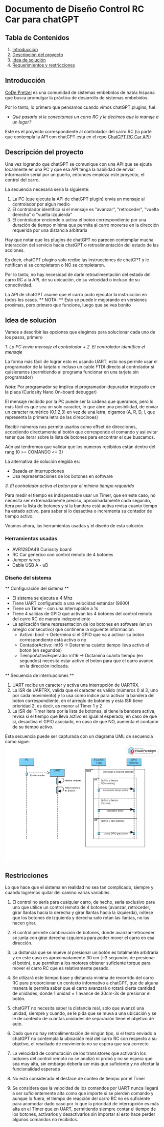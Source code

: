 # Documento de Diseño Control RC Car para chatGPT

## Tabla de Contenidos

1. [Introducción](#Introducción)
1. [Descripción del proyecto](#Descripción-del-proyecto)
1. [Idea de solución](#Idea-de-solución)
1. [Requerimientos y restricciones](#Requerimientos-y-restricciones)

## Introducción

[CoDe Pretzel](codepretzel.org) es una comunidad de sistemas embebidos de habla hispana que busca promulgar la práctica de desarrollo de sistemas embebidos.

Por lo tanto, lo primero que pensamos cuando vimos chatGPT plugins, fué:

* *Qué pasaría si le conectamos un carro RC y le decimos que lo maneje a un lugar?*

Este es el proyecto correspondiente al controlador del carro RC (la parte que contempla la API con chatGPT está en el repo [ChatGPT RC Car API](https://github.com/Karosuo/chatgpt_rccar_api))

## Descripción del proyecto

Una vez logrando que chatGPT se comunique con una API que se ejcuta localmente en una PC y que esa API tenga la habilidad de enviar información serial por un puerto, entonces empieza este proyecto, el control del carro.

La secuencia necesaria sería la siguiente:
1. La PC (que ejecuta la API de chatGPT plugin) envia un mensaje al controlador por algun medio
1. El controlador identifica si el mensaje es "avanzar", "retroceder", "vuelta derecha" o "vuelta izquierda"
1. El controlador enciende o activa el boton correspondiente por una duración de tiempo mínima que permita al carro moverse en la dirección requerida por una distancia arbitraria

Hay que notar que los plugins de chatGPT no parecen contemplar mucha interacción del servicio hacia chatGPT o retroalimentación del estado de las acciones.

Es decir, chatGPT plugins solo recibe las instrucciones de chatGPT y le notifican si se completaron o NO se completaron.

Por lo tanto, no hay necesidad de darle retroalimentación del estado del carro RC a la API, de su ubicación, de su velocidad o incluso de su conectividad.

La API de chatGPT asume que el carro pudo ejecutar la instrucción en todos los casos.
** NOTA: ** Esto se puede ir mejorando en versiones proximas, pero primero que funcione, luego que se vea bonito

## Idea de solución
Vamos a describir las opciones que elegimos para solucionar cada uno de los pasos, primero

*1. La PC envia mensaje al controlador* + *2. El controlador identifica el mensaje*

La forma más fácil de lograr esto es usando UART, esto nos permite usar el programador de la tarjeta o incluso un cable FTDI directo al controlador si quisieramos (permitiendo al programa funcionar en una tarjeta sin programador)

*Nota:* Por programador se implica el programador-depurador integrado en la placa (Curiosity Nano On-board debugger)

El mensaje recibido por la PC puede ser la cadena que queramos, pero lo más fácil es que sea un solo caracter, lo que abre una posibilidad, de enviar un caracter numérico (0,1,2,3) en vez de una letra, digamos (A, R, D, I, que representa la primera letra de las direccinoes)

Recibir números nos permite usarlos como offset de direcciones, accediendo directamente al botón que corresponde el comando y así evitar tener que iterar sobre la lista de botones para encontrar el que buscamos.

Aún así tendremos que validar que los numeros recibidos están dentro del rang (0 >= COMANDO <= 3)

La alternativa de solución elegida es:
- Basada en interrupciones   
- Usa representaciones de los botones en software

*3. El controlador activa el boton por el minimo tiempo requerido*

Para medir el tiempo es indispensable usar un Timer, que en este caso, no necesita ser extremadamente preciso, aproximadamente cada segundo, itera por la lista de botones y si la bandera está activa revisa cuanto tiempo ha estado activo, para saber si lo desactiva o incrementa su contador de tiempo activo.

Veamos ahora, las herramientas usadas y el diseño de esta solución.

### Herramientas usadas
- AVR128DA48 Curiosity board
- RC Car generico con control remoto de 4 botones
- Jumper wires
- Cable USB A - uB

### Diseño del sistema

** Configuración del sistema ** 
* El sistema se ejecuta a 4 Mhz
* Tiene UART configurado a una velocidad estándar (9600)
* Tiene un Timer - con una interrupción a 1s    
* Tiene 4 salidas de GPIO que activan los 4 botones del control remoto del carro RC de manera independiente
* La aplicación tiene representacion de los botones en software (en un arreglo consecutivo) que continene la siguiente informacion
    * Activo: bool -> Determina si el GPIO que va a activar su boton correspondiente está activo o no
    * ContadorActivo: int16 -> Determina cuánto tiempo lleva activo el boton (en segundos)
    * TiempoActivoEsperado: int16 -> Dictamina cuánto tiempo (en segundos) necesita estar activo el boton para que el carro avance en la dirección indicada.

** Secuencia de interrupciones **
1. UART recibe un caracter y activa una interrupción de UARTRX.
1. La ISR de UARTRX, valida que el caracter es valido (números 0 al 3, uno por cada movimiento) y lo usa como indice para activar la bandera del boton correspondiente, en el arreglo de botones y esta ISR tiene prioridad 2, es decir, es menor al Timer 1 y 2
1. La ISR del Timer itera por la lista de botones, si tiene la bandera activa, revisa si el tiempo que lleva activo es igual al esperado, en caso de que si, desactiva el GPIO asociado, en caso de que NO, aumenta el contador de su tiempo activo.

Esta secuencia puede ser capturada con un diagrama UML de secuencia como sigue:
![alt text](images/MCU_Peripherals_sequence.png)

## Restricciones

Lo que hace que el sistema en realidad no sea tan complicado, siempre y cuando logremos quitar del camino varias variables.

1. El control no sería para cualquier carro, de hecho, seria exclusivo para uno que utilice un control remoto de 4 botones (avanzar, retroceder, girar llantas hacia la derecha y girar llantas hacia la izquierda), nótese que los botones de izquierda y derecha solo rotan las llantas, no las hacen girar.

1. El control permite combinación de botones, donde avanzar-retroceder se junta con girar derecha-izquierda para poder mover el carro en esa dirección.

1. La distancia que se mueve al presionar un botón es totalmente arbitraria y en este caso es aproximadamente 30 cm (~3 segundos de presionar el botón), que permiten a los motores obtener suficiente torque para mover el carro RC que es relativamente pesado.

1. Se utlizará este tiempo base y distancia minima de recorrido del carro RC para proporcionar un contexto informativo a chatGPT, que de alguna manera le permita saber que el carro avanzará o rotará cierta cantidad de unidades, donde 1 unidad = 1 avance de 30cm-3s de presionar el botón.

1. chatGPT no necesita saber la distancia real, solo que avanzó una unidad, siempre y cuando, se le pida que se muva a una ubicación y se le de contexto de cuántas unidades de separación tiene el objetivo de auto.

1. Dado que no hay retroalimentación de ningún tipo, si el texto enviado a chatGPT no contempla la ubicación real del carro RC con respecto a su objetivo, el resultado de movimiento no se espera que sea correcto

1. La velocidad de conmutación de los transistores que activarán los botones del control remoto no se analizó ni probó y no se espera que sea muy alta, sin embargo debería ser más que suficiente y no afectar la funcionalidad esperada

1. No está considerado el desface de conteo de tiempo por el Timer

1. Se considera que la velocidad de los comandos por UART nunca llegará a ser suficientemente alta como que importe si se pierden comando y aunque lo fuera, el tiempo de reacción del carro RC no es suficiente para acomodar dado caso por lo que la prioridad de interrupción es más alta en el Timer que en UART, permitiendo siempre contar el tiempo de los botones, activarlos y desactivarlos sin importar si esto hace perder algunos comandos no recibidos.
